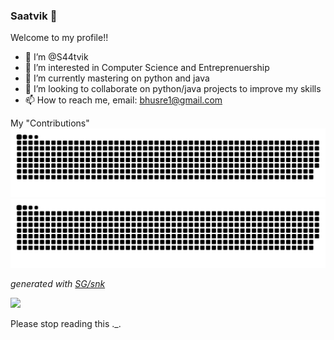 ### Saatvik 👋

Welcome to my profile!!

- 👋 I’m @S44tvik
- 👀 I’m interested in Computer Science and Entreprenuership
- 🌱 I’m currently mastering on python and java
- 💞️ I’m looking to collaborate on python/java projects to improve my skills
- 📫 How to reach me, email: bhusre1@gmail.com

My "Contributions"
![github contribution grid snake animation](https://raw.githubusercontent.com/platane/platane/output/github-contribution-grid-snake-dark.svg#gh-dark-mode-only)![github contribution grid snake animation](https://raw.githubusercontent.com/platane/platane/output/github-contribution-grid-snake.svg#gh-light-mode-only)


_generated with [SG/snk](https://github.com/Platane/snk)_


![](https://komarev.com/ghpvc/?username=s44tvik)





Please stop reading this ._.

